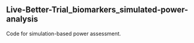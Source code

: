 ## Live-Better-Trial_biomarkers_simulated-power-analysis

Code for simulation-based power assessment.
